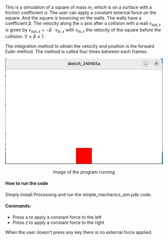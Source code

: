 This is a simulation of a square of mass $m$, which is on a surface with a friction coefficient $\alpha$. The user can apply a constant external force on the square. And the square is bouncing on the walls. The walls have a coefficient $\beta$. The velocity along the x axis after a collision with a wall  $v_{out,x}$ is given by $v_{out,x}=-\beta \cdot v_{in,x}$ with $v_{in,x}$ the velocity of the square before the collision. $0 \leqslant \beta \leqslant 1$.


The integration method to obtain the velocity and position is the forward Euler method. The method is called four times between each frames.


![IMAGE!](pictures/screenshot.png)
<p align="center">
Image of the program running
</p>

#### How to run the code
 Simply install Processing and run the simple_mechanics_sim.pde code.  

#### Commands:  
* Press a to apply a constant force to the left  
* Press z to apply a constant force to the right  

When the user doesn't press any key there is no external force applied.



